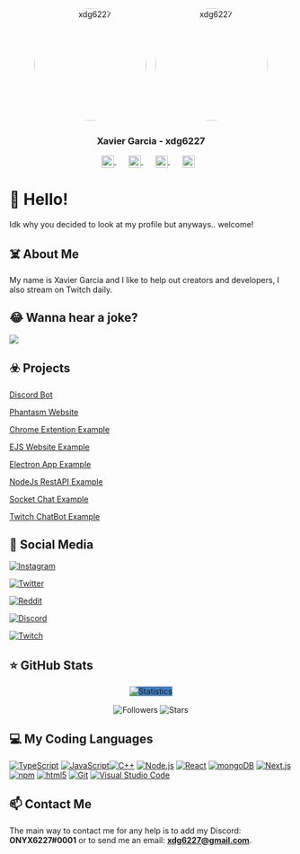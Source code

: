 <div align="center">
   <img src="https://cdn.discordapp.com/attachments/833458360350670848/842212396231950366/circle-cropped.png" alt="xdg6227" width="200" style="border-radius:50%;" >
   &nbsp;&nbsp;
   <img src="https://cdn.discordapp.com/attachments/833458360350670848/842212819918389288/circle-cropped_1.png" alt="xdg6227" width="200" style="border-radius:50%;" >
   <h3>Xavier Garcia - xdg6227</h3>
   <p>
      <a href="https://discord.gg/BPpB4EKngN" target="_blank" style='margin-right:10px'>
      <img width="22" height="22" align="center" src="https://www.iconsdb.com/icons/preview/white/discord-xxl.png" alt="Discord" />
      </a>
      &nbsp;&nbsp;
      <a href="https://github.com/xdg6227" target="_blank" style='margin-right:10px'>
      <img width="22" height="22" align="center" src="https://www.iconsdb.com/icons/preview/white/github-9-xxl.png" alt="GitHub" />
      </a>
      &nbsp;&nbsp;
      <a href="https://twitch.tv/night_crown_" target="_blank" style='margin-right:10px'>
      <img width="22" height="22" align="center" src="https://www.iconsdb.com/icons/preview/white/twitch-tv-xxl.png" alt="Twitch" />
      </a>
      &nbsp;&nbsp;
      <a href="mailto:xdg6227@gmail.com" target="_blank" style='margin-right:10px;'>
      <img width="22" height="22" align="center" src="https://www.iconsdb.com/icons/preview/white/mail-xxl.png" alt="Email" />
      </a>
   </p>
</div>

# 👋 Hello!
Idk why you decided to look at my profile but anyways.. welcome!</p>
  
## ☠️ About Me
My name is Xavier Garcia and I like to help out creators and developers, I also stream on Twitch daily.

## 😂 Wanna hear a joke?
<img src="https://readme-jokes.vercel.app/api?bgColor=%2323272a&borderColor=%232c2f33&qColor=%23fff&aColor=%237289da">   

## ☣️ Projects
[Discord Bot](https://github.com/xdg6227/discord-bot)

[Phantasm Website](https://github.com/xdg6227/phantasm-website)

[Chrome Extention Example](https://github.com/xdg6227/chrome-extention-example)

[EJS Website Example](https://github.com/xdg6227/ejs-website-example)

[Electron App Example](https://github.com/xdg6227/electron-app-example)

[NodeJs RestAPI Example](https://github.com/xdg6227/nodejs-restapi-example)

[Socket Chat Example](https://github.com/xdg6227/socket-chat-example)

[Twitch ChatBot Example](https://github.com/xdg6227/twitch-chatbot-example)

## 📱 Social Media
[<img alt="Instagram" src="https://img.shields.io/badge/Instagram-onyx6227-ff69b4" />](https://instagram.com/onyx6227/)

[<img alt="Twitter" src="https://img.shields.io/badge/Twitter-onyx6227-%2300acee" />](https://twitter.com/onyx6227/)

[<img alt="Reddit" src="https://img.shields.io/badge/Reddit-onyx6227-%09%23FF5700" />](https://reddit.com/u/onyx6227/)

[<img alt="Discord" src="https://img.shields.io/badge/Discord-ONYX6227%230001-%237289da" />](https://discord.com/)

[<img alt="Twitch" src="https://img.shields.io/badge/Twitch-Night__Crown__-%236441a5" />](https://twitch.tv/night_crown_)

## ⭐ GitHub Stats
<div align="center">
   <img width="" style="background:#4680C2;" src="https://github-readme-stats.vercel.app/api?username=jarvis394&hide_border=true&hide_title=true" alt="Statistics" />
  <p>
    <img align="center" src="https://img.shields.io/github/followers/xdg6227?style=social" alt="Followers" />
    <img align="center" src="https://img.shields.io/github/stars/xdg6227?style=social" alt="Stars" />
  </p>
 </div>

## 💻 My Coding Languages
[<img alt="TypeScript" src="https://img.shields.io/badge/-TypeScript-007acc?style=flat-square&logo=typescript&logoColor=white" />](https://www.typescriptlang.org)
[<img alt="JavaScript" src="https://img.shields.io/badge/-JavaScript-edb200?style=flat-square&logo=javascript&logoColor=white" />](https://developer.mozilla.org/en-US/docs/Web/JavaScript)[<img alt="C++" src="https://img.shields.io/badge/-C++-31429b?style=flat-square&logo=c%2B%2B&logoColor=white" />](https://en.wikipedia.org/wiki/C++)
[<img alt="Node.js" src="https://img.shields.io/badge/-Node.js-43853d?style=flat-square&logo=Node.js&logoColor=white" />](https://nodejs.org)
[<img alt="React" src="https://img.shields.io/badge/-React-45b8d8?style=flat-square&logo=react&logoColor=white" />](https://reactjs.org)
[<img alt="mongoDB" src="https://img.shields.io/badge/-mongoDB-4fb23f?style=flat-square&logo=mongodb&logoColor=white" />](https://mongodb.com)
[<img alt="Next.js" src="https://img.shields.io/badge/-Next.js-000000?style=flat-square&logo=Next.js&logoColor=white" />](https://nextjs.org)
[<img alt="npm" src="https://img.shields.io/badge/-NPM-CB3837?style=flat-square&logo=npm&logoColor=white" />](https://npmjs.com)
[<img alt="html5" src="https://img.shields.io/badge/-HTML5-E34F26?style=flat-square&logo=html5&logoColor=white" />](https://developer.mozilla.org/en-US/docs/Web/Guide/HTML/HTML5)
[<img alt="Git" src="https://img.shields.io/badge/-Git-f05033?style=flat-square&logo=git&logoColor=white" />](https://git-scm.com)
[<img alt="Visual Studio Code" src="https://img.shields.io/badge/-Visual Studio Code-007ACC?style=flat-square&logo=visual-studio-code&logoColor=white" />](https://code.visualstudio.com/)

## 📫 Contact Me
The main way to contact me for any help is to add my Discord: **ONYX6227#0001** or to send me an email: **[xdg6227@gmail.com](mailto:xdg6227@gmail.com)**.
